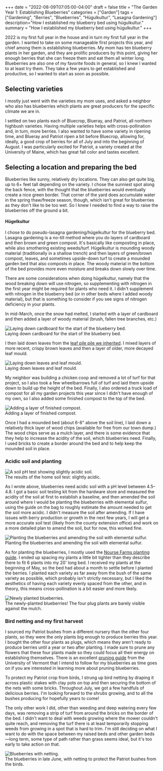 +++
date = "2022-08-09T07:05:00-04:00"
draft = false
title = "The Garden Year 1: Establishing Blueberries"
categories = ["Garden"]
tags = ["Gardening", "Berries", "Blueberries", "Hügulkultur", "Lasagna Gardening"]
description="How I established my blueberry bed using hügulkultur."
summary = "How I established my blueberry bed using hügulkultur."
+++

2022 is my first full year in the house and in turn my first full year in the garden. I wanted to take on some manageable first projects this year, and chief among them is establishing blueberries. My mom has ten blueberry plants in her garden, and they are prolific producers by this point, giving her enough berries that she can freeze them and eat them all winter long. Blueberries are also one of my favorite foods in general, so I knew I wanted to at least try them. They take a few years to get established and productive, so I wanted to start as soon as possible.

## Selecting varieties

I mostly just went with the varieties my mom uses, and asked a neighbor who also has blueberries which plants are great producers for the specific climate we are in.

I settled on two plants each of Bluecrop, Blueray, and Patriot, all northern highbush varieties. Having multiple varieties helps with cross-pollination and, in turn, more berries. I also wanted to have some variety in ripening time, and Blueray and Patriot ripen a bit before Bluecrop, allowing for, ideally, a good crop of berries for all of July and into the beginning of August. I was particularly excited for Patriot, a variety created at the University of Maine, which has great fall color and tastes excellent.

## Selecting a location and preparing the bed

Blueberries like sunny, relatively dry locations. They can also get quite big, up to 6+ feet tall depending on the variety. I chose the sunniest spot along the back fence, with the thought that the blueberries would eventually create a nice green border. That corner of the yard does accumulate water in the spring thaw/freeze season, though, which isn't great for blueberries as they don't like to be too wet. So I knew I needed to find a way to raise the blueberries off the ground a bit.

#### Hügelkultur

I chose to do pseudo-lasagna gardening/hügelkultur for the blueberry bed. Lasagna gardening is a no-till method where you do layers of cardboard and then brown and green compost. It's basically like composting in place, while also smothering existing weeds/turf. Hügelkultur is mounding woody material (traditionally in a shallow trench) and then layers of green/brown compost, leaves, and sometimes upside-down turf to create a mounded garden bed that also composts in place. The woody material in the bottom of the bed provides more even moisture and breaks down slowly over time.

There are some considerations when doing hügelkultur, namely that the wood breaking down will use nitrogen, so supplementing with nitrogen in the first year might be required for plants who need it. I didn't supplement with nitrogen in the blueberry bed (or in other beds where I added woody material), but that is something to consider if you see signs of nitrogen deficiency in your plants.

In mid-March, once the snow had melted, I started with a layer of cardboard and then added a layer of woody material (brush, fallen tree branches, etc.)

<div class="text-center inline-image-container">
  <img src="./laying-cardboard-for-blueberry-bed.jpg" alt="Laying down cardboard for the start of the blueberry bed." class="img-responsive img-center"></img>
  <div class="caption-container">
    <div class="inline-image-caption">Laying down cardboard for the start of the blueberry bed.</div>
  </div>
</div>

I then laid down leaves from the [leaf pile pile we inherited](https://www.hannasthoughts.com/the-garden-year-0/#compost). I mixed layers of more recent, crispy brown leaves and then a layer of older, more decayed leaf mould.

<div class="text-center inline-image-container">
  <img src="./layering-leaves-blueberry-bed.jpg" alt="Laying down leaves and leaf mould." class="img-responsive img-center"></img>
  <div class="caption-container">
    <div class="inline-image-caption">Laying down leaves and leaf mould.</div>
  </div>
</div>

My neighbor was building a chicken coop and removed a lot of turf for that project, so I also took a few wheelbarrows full of turf and laid them upside down to build up the height of the bed. Finally, I also ordered a truck load of compost for all my garden projects this year since I didn't have enough of my own, so I also added some finished compost to the top of the bed.

<div class="text-center inline-image-container">
  <img src="./finishing-with-compost.jpg" alt="Adding a layer of finished compost." class="img-responsive img-center"></img>
  <div class="caption-container">
    <div class="inline-image-caption">Adding a layer of finished compost.</div>
  </div>
</div>

Once I had a mounded bed (about 6-8" above the soil line), I laid down a relatively thick layer of wood chips (available for free from our town dump.) The wood chips serve as a mulch layer, and there is some evidence that they help to increase the acidity of the soil, which blueberries need. Finally, I used bricks to create a border around the bed and to help keep the mounded soil in place.

### Acidic soil and planting

<div class="pull-left inline-image mod-left-aligned mod-top-aligned">
  <img src="./measuring-soil-ph.jpg" alt="A soil pH test showing slightly acidic soil." class="img-responsive img-center"></img>
  <div class="caption-container">
    <div class="inline-image-caption">The results of the home soil test: slightly acidic.</div>
  </div>
</div>

As I wrote above, blueberries need acidic soil with a pH level between 4.5–4.8. I got a basic soil testing kit from the hardware store and measured the acidity of the soil at first to establish a baseline, and then amended the soil around where I would be planting the blueberries with elemental sulfur, using the guide on the bag to roughly estimate the amount needed to get the soil more acidic. I didn't measure the soil after amending. If I have issues with berry production or growth in the next few years, I will get a more accurate soil test (likely from the county extension office) and work on a more detailed plan to amend the soil, but for now, this worked fine.

<div class="text-center inline-image-container">
  <img src="./planting-blueberries.jpg" alt="Planting the blueberries and amending the soil with elemental sulfur." class="img-responsive img-center"></img>
  <div class="caption-container">
    <div class="inline-image-caption">Planting the blueberries and amending the soil with elemental sulfur.</div>
  </div>
</div>

As for planting the blueberries, I mostly used the [Nourse Farms planting guide](https://www.noursefarms.com/how-to-grow/blueberries/). I ended up spacing my plants a little bit tighter than they describe there to fit 6 plants into my 20' long bed. I received my plants at the beginning of May, so the bed had about a month to settle before I planted the berries. I planted each variety as far away from the bush of the same variety as possible, which probably isn't strictly necessary, but I liked the aesthetics of having each variety evenly spaced from the other, and in theory, this means cross-pollination is a bit easier and more likely.

<div class="text-center inline-image-container content-container-expanded">
  <img src="./newly-planted-blueberries.jpg" alt="Newly planted blueberries." class="img-responsive img-center"></img>
  <div class="caption-container">
    <div class="inline-image-caption">The newly-planted blueberries! The four plug plants are barely visible against the mulch.</div>
  </div>
</div>

### Bird netting and my first harvest

I sourced my Patriot bushes from a different nursery than the other four plants, so they were the only plants big enough to produce berries this year. I bought the other four plants as plugs, which means they aren't ready to produce berries until a year or two after planting. I made sure to prune any flowers that these four plants made so they could focus all their energy on establishing themselves. There is an excellent [pruning guide](https://www.uvm.edu/vtvegandberry/factsheets/PruningHighbushBlueberries.html) from the University of Vermont that I intend to follow for my blueberries as time goes on if you are interested in learning more about pruning blueberries.

To protect my Patriot crop from birds, I strung up bird netting by draping it across plastic stakes with clay pots on top and then securing the bottom of the nets with some bricks. Throughout July, we got a few handfuls of delicious berries. I'm looking forward to the shrubs growing, and to all the bushes producing for hopefully years to come!

The only other work I did, other than weeding and deep watering every few days, was removing a strip of turf from around the bricks on the border of the bed. I didn't want to deal with weeds growing where the mower couldn't quite reach, and removing the turf there is at least temporarily stopping weeds from growing in a spot that is hard to trim. I'm still deciding on what I want to do with the space between my raised beds and other garden beds—long term, some type of path rather than grass seems ideal, but it's too early to take action on that.

<div class="text-center inline-image-container content-container-expanded">
  <img src="./blueberries-with-netting.jpg" alt="Blueberries with netting." class="img-responsive img-center"></img>
  <div class="caption-container">
    <div class="inline-image-caption">The blueberries in late June, with netting to protect the Patriot bushes from the birds.</div>
  </div>
</div>
